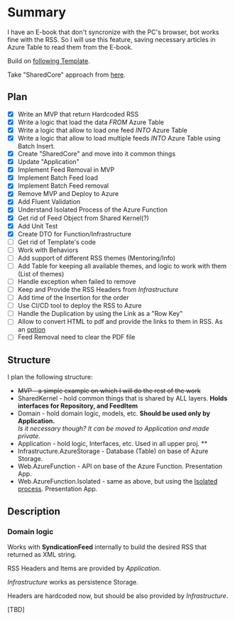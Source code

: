 # Summary

I have an E-book that don't syncronize with the PC's browser, bot works fine with the RSS.
So I will use this feature, saving necessary articles in Azure Table to read them from the E-book.

Build on [following Template](https://github.com/jasontaylordev/CleanArchitecture).

Take "SharedCore" approach from [here](https://github.com/ardalis/CleanArchitecture/).

## Plan

- [x] Write an MVP that return Hardcoded RSS
- [x] Write a logic that load the data *FROM* Azure Table
- [x] Write a logic that allow to load one feed *INTO* Azure Table
- [x] Write a logic that allow to load multiple feeds *INTO* Azure Table using Batch Insert.
- [x] Create "SharedCore" and move into it common things
- [x] Update "Application"
- [x] Implement Feed Removal in MVP
- [x] Implement Batch Feed load
- [x] Implement Batch Feed removal
- [x] Remove MVP and Deploy to Azure
- [x] Add Fluent Validation
- [x] Understand Isolated Process of the Azure Function
- [x] Get rid of Feed Object from Shared Kernel(?)
- [x] Add Unit Test
- [x] Create DTO for Function/Infrastructure
- [ ] Get rid of Template's code
- [ ] Work with Behaviors
- [ ] Add support of different RSS themes (Mentoring/Info)
- [ ] Add Table for keeping all available themes, and logic to work with them (List of themes)
- [ ] Handle exception when failed to remove
- [ ] Keep and Provide the RSS Headers from *Infrastructure*
- [ ] Add time of the Insertion for the order
- [ ] Use CI/CD tool to deploy the RSS to Azure
- [ ] Handle the Duplication by using the Link as a "Row Key"
- [ ] Allow to convert HTML to pdf and provide the links to them in RSS. As an [option](https://www.syncfusion.com/blogs/post/html-to-pdf-conversion-in-csharp.aspx)
- [ ] Feed Removal need to clear the PDF file

## Structure

I plan the following structure:

- ~~MVP - a simple example on which I will do the rest of the work~~
- SharedKernel - hold common things that is shared by ALL layers. **Holds interfaces for Repository, and FeedItem**
- Domain - hold domain logic, models, etc. **Should be used only by Application.**  
*Is it necessary though? It can be moved to Application and made private.*
- Application - hold logic, Interfaces, etc. Used in all upper proj. **
- Infrastructure.AzureStorage - Database (Table) on base of Azure Storage.
- Web.AzureFunction - API on base of the Azure Function. Presentation App.
- Web.AzureFunction.Isolated - same as above, but using the [Isolated process](https://learn.microsoft.com/en-us/azure/azure-functions/dotnet-isolated-process-guide). Presentation App.

## Description

### Domain logic

Works with **SyndicationFeed** internally to build the desired RSS that returned as XML string.

RSS Headers and Items are provided by *Application*.

*Infrastructure* works as persistence Storage.

Headers are hardcoded now, but should be also provided by *Infrastructure*.

[TBD]